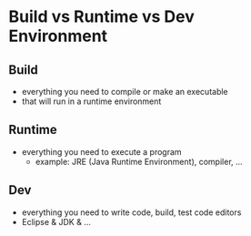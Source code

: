 # Build vs Runtime vs Dev Environment

## Build
- everything you need to compile or make an executable
- that will run in a runtime environment

## Runtime

- everything you need to execute a program
    - example: JRE (Java Runtime Environment), compiler, ...

## Dev
- everything you need to write code, build, test
code editors
- Eclipse & JDK & ...